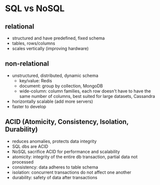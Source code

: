 # SQL vs NoSQL

## relational

* structured and have predefined, fixed schema
* tables, rows/columns
* scales vertically (improving hardware)

## non-relational

* unstructured, distributed, dynamic schema
  * key/value: Redis
  * document: group by collection, MongoDB
  * wide-column: column families, each row doesn't have to have the same number of columns, best suited for large datasets, Cassandra
* horizontally scalable (add more servers)
* faster to develop

## ACID (Atomicity, Consistency, Isolation, Durability)

* reduces anomalies, protects data integrity
* SQL dbs are ACID
* NoSQL sacrifice ACID for performance and scalability
* atomicity: integrity of the entire db transaction, partial data not processed
* consistency: data adheres to table schema
* isolation: concurrent transactions do not affect one another
* durability: safety of data after transactions
